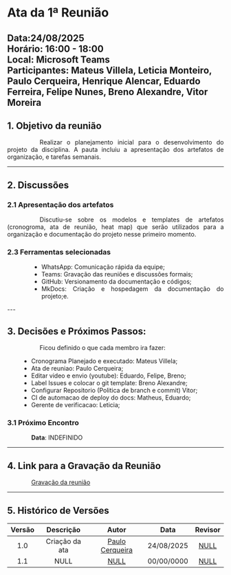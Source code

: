# Ata da 1ª Reunião

**Data**:24/08/2025  <br>
**Horário**: 16:00 - 18:00 <br>
**Local**: Microsoft Teams  <br>
**Participantes**: Mateus Villela, Leticia Monteiro, Paulo Cerqueira, Henrique Alencar, Eduardo Ferreira, Felipe Nunes, Breno Alexandre, Vitor Moreira
---
## 1. Objetivo da reunião
<div style="text-align: justify; text-indent: 2cm;">
    Realizar o planejamento inicial para o desenvolvimento do projeto da disciplina. A pauta incluiu a apresentação dos artefatos de organização, e tarefas semanais.
</div>


---
## 2. Discussões 
### 2.1 Apresentação dos artefatos 
<div style="text-align: justify; text-indent: 2cm;">
Discutiu-se sobre os modelos e templates de artefatos (cronogroma, ata de reunião, heat map) que serão utilizados para a organização e documentação do projeto nesse primeiro momento.
</div>


### 2.3 Ferramentas selecionadas
<div style="text-align: justify; padding-left: 4em; margin-top: 1em;">
<ul>
    <li>WhatsApp: Comunicação rápida da equipe;
    <li>Teams: Gravação das reuniões e discussões formais;
    <li>GitHub: Versionamento da documentação e códigos;
    <li>MkDocs: Criação e hospedagem da documentação do projeto;e.
</ul>
</div>
--- 


## 3. Decisões e Próximos Passos:
<p style="text-align: justify;text-indent: 2cm;">
Ficou definido o que cada membro ira fazer:
<ul style="text-align: justify; padding-left: 4em; margin-top: 1em;">
    <li>Cronograma Planejado e executado: Mateus Villela;</li>
    <li>Ata de reuniao: Paulo Cerqueira;</li>
    <li>Editar video e envio (youtube): Eduardo, Felipe, Breno;</li>
    <li>Label Issues e colocar o git template: Breno Alexandre;</li>
    <li>Configurar Repositorio (Politica de branch e commit) Vitor;</li>
    <li>CI de automacao de deploy do docs: Matheus, Eduardo;</li>
    <li>Gerente de verificacao: Leticia;</li>
  </ul>
</p>

### 3.1 Próximo Encontro
<div style="text-align: justify; padding-left: 4em; margin-top: 1em;">
<b>Data</b>: INDEFINIDO
</div>

---

## 4. Link para a Gravação da Reunião
<div style="text-align: justify; padding-left: 4em; margin-top: 1em;">
<a href="https://www.youtube.com/watch?v=qDyLrtiNPg0" target="_blank">Gravação da reunião</a>
</div>

---

## 5. Histórico de Versões

| Versão |Descrição     |Autor                                       |Data    |Revisor|
|:-:     | :-:          | :-:                                        | :-:        |:-:|
|1.0     |Criação da ata|[Paulo Cerqueira](https://github.com/paulocerqr)| 24/08/2025 |[NULL](NULL)|
|1.1     |NULL|[NULL](NULL)| 00/00/0000 |[NULL](NULL)|